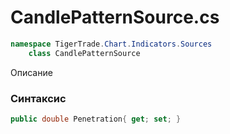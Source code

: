 
# CandlePatternSource.cs
```csharp
namespace TigerTrade.Chart.Indicators.Sources  
    class CandlePatternSource
```

Описание

### Синтаксис
```csharp
public double Penetration{ get; set; }
```
